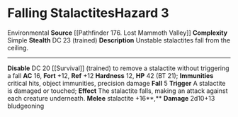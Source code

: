 ﻿---
ac: '16'
all_resistance: null
complexity: Simple
element: null
fortitude: '+12'
hardness: '12'
hazard_type: Environmental
hp: 42 (BT 21)
id: '116'
immunity:
- critical hits
- object immunities
- precision damage
level: '3'
name: Falling Stalactites
rarity: Common
reflex: '+12'
resistance: null
school: null
source: '[[DATABASE/source/Pathfinder 176. Lost Mammoth Valley|Pathfinder #176: Lost
  Mammoth Valley]]'
trait:
- '[[DATABASE/trait/Environmental|Environmental]]'
type: Hazard
weakness: null
will: null

---
# Falling Stalactites<span class="item-type">Hazard 3</span>

<span class="item-trait">Environmental</span>
**Source** [[Pathfinder 176. Lost Mammoth Valley]]
**Complexity** Simple
**Stealth** DC 23 (trained)
**Description** Unstable stalactites fall from the ceiling.

---
**Disable** DC 20 [[Survival]] (trained) to remove a stalactite without triggering a fall
**AC** 16, **Fort** +12, **Ref** +12
**Hardness** 12, **HP** 42 (BT 21); **Immunities** critical hits, object immunities, precision damage
**Fall** <span class="action-icon">5</span> **Trigger** A stalactite is damaged or touched; **Effect** The stalactite falls, making an attack against each creature underneath. 
**Melee** stalactite +16**,** **Damage** 2d10+13 bludgeoning